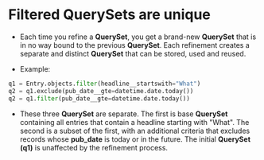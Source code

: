 # Filtered QuerySets are unique

- Each time you refine a **QuerySet**, you get a brand-new **QuerySet** that is in no way bound to the previous **QuerySet**. Each refinement creates a separate and distinct **QuerySet** that can be stored, used and reused.

- Example:

```python
q1 = Entry.objects.filter(headline__startswith="What")
q2 = q1.exclude(pub_date__gte=datetime.date.today())
q2 = q1.filter(pub_date__gte=datetime.date.today())
```

- These three **QuerySet** are separate. The first is base **QuerySet** containing all entries that contain a headline starting with "What". The second is a subset of the first, with an additional criteria that excludes records whose **pub_date** is today or in the future. The initial **QuerySet (q1)** is unaffected by the refinement process.